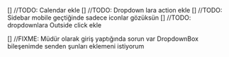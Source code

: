 [] //TODO: Calendar ekle
[] //TODO: Dropdown lara action ekle
[] //TODO: Sidebar mobile geçtiğinde sadece iconlar gözüksün
[] //TODO: dropdownlara Outside click ekle

[] //FIXME: Müdür olarak giriş yaptığında sorun var
DropdownBox bileşenimde senden şunları eklemeni istiyorum
